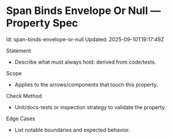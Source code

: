 # Span Binds Envelope Or Null — Property Spec

Id: span-binds-envelope-or-null
Updated: 2025-09-10T19:17:49Z

Statement
- Describe what must always hold: derived from code/tests.

Scope
- Applies to the arrows/components that touch this property.

Check Method
- Unit/docs-tests or inspection strategy to validate the property.

Edge Cases
- List notable boundaries and expected behavior.
